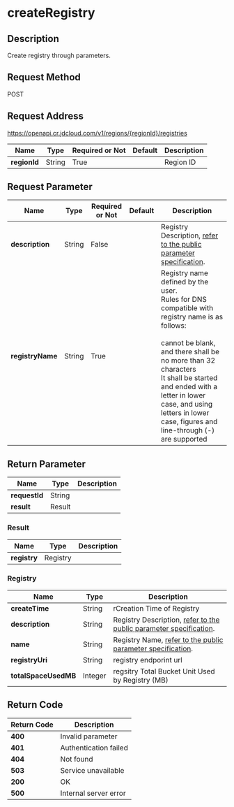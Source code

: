# createRegistry


## Description
Create registry through parameters.


## Request Method
POST

## Request Address
https://openapi.cr.jdcloud.com/v1/regions/{regionId}/registries

|Name|Type|Required or Not|Default|Description|
|---|---|---|---|---|
|**regionId**|String|True| |Region ID|

## Request Parameter
|Name|Type|Required or Not|Default|Description|
|---|---|---|---|---|
|**description**|String|False| |Registry Description, <a href="https://www.jdcloud.com/help/detail/3870/isCatalog/1">refer to the public parameter specification</a>. <br>|
|**registryName**|String|True| |Registry name defined by the user. <br> Rules for DNS compatible with registry name is as follows: <br> <br> cannot be blank, and there shall be no more than 32 characters <br> It shall be started and ended with a letter in lower case, and using letters in lower case, figures and line-through (-) are supported<br>|


## Return Parameter
|Name|Type|Description|
|---|---|---|
|**requestId**|String| |
|**result**|Result| |

### Result
|Name|Type|Description|
|---|---|---|
|**registry**|Registry| |
### Registry
|Name|Type|Description|
|---|---|---|
|**createTime**|String|rCreation Time of Registry|
|**description**|String|Registry Description, <a href="https://www.jdcloud.com/help/detail/3870/isCatalog/1">refer to the public parameter specification</a>.|
|**name**|String|Registry Name, <a href="https://www.jdcloud.com/help/detail/3870/isCatalog/1">refer to the public parameter specification</a>.|
|**registryUri**|String|registry endporint url|
|**totalSpaceUsedMB**|Integer|regsitry Total Bucket Unit Used by Registry (MB)|

## Return Code
|Return Code|Description|
|---|---|
|**400**|Invalid parameter|
|**401**|Authentication failed|
|**404**|Not found|
|**503**|Service unavailable|
|**200**|OK|
|**500**|Internal server error|
